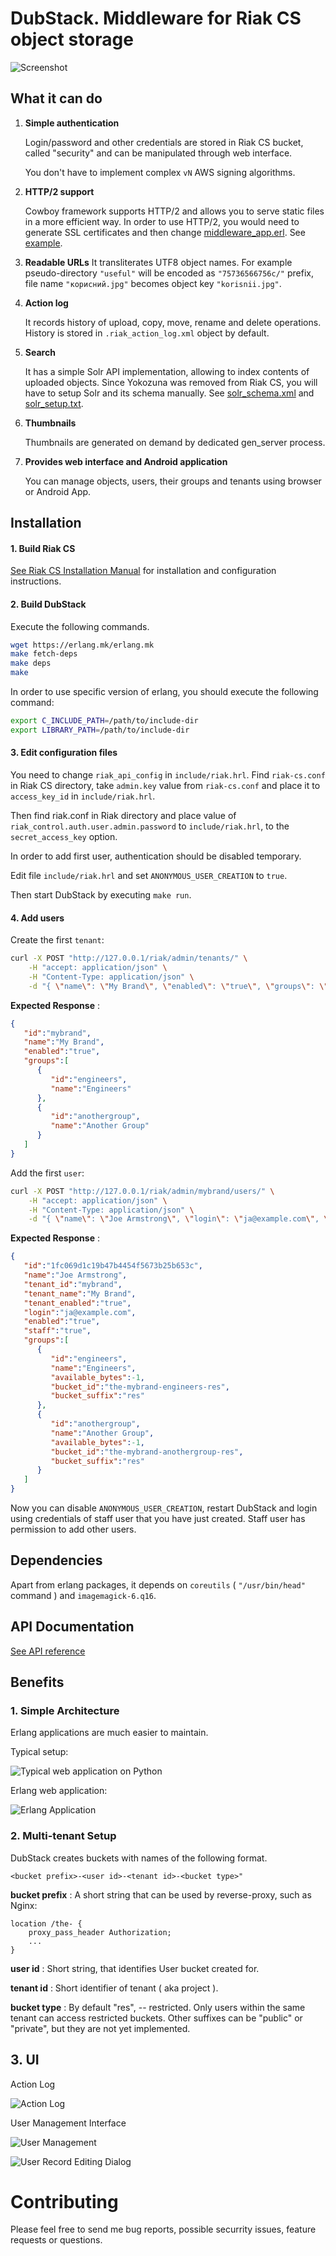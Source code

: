# DubStack. Middleware for Riak CS object storage

![Screenshot](doc/dubstack.png)

## What it can do

1. **Simple authentication**

    Login/password and other credentials are stored in Riak CS bucket,
    called "security" and can be manipulated through web interface.

    You don't have to implement complex ``vN`` AWS signing algorithms.

2. **HTTP/2 support**

    Cowboy framework supports HTTP/2 and allows you to serve static files
    in a more efficient way. In order to use HTTP/2, you would need to
    generate SSL certificates and then change [middleware_app.erl](src/middleware_app.erl).
    See [example](https://github.com/ninenines/cowboy/blob/master/examples/ssl_hello_world/src/ssl_hello_world_app.erl).

3. **Readable URLs**
    It transliterates UTF8 object names. For example pseudo-directory
    ``"useful"`` will be encoded as ``"75736566756c/"`` prefix,
    file name ``"корисний.jpg"`` becomes object key ``"korisnii.jpg"``.

4. **Action log**

    It records history of upload, copy, move, rename and delete operations.
    History is stored in ``.riak_action_log.xml`` object by default.

5. **Search**

    It has a simple Solr API implementation, allowing to index contents of uploaded objects.
    Since Yokozuna was removed from Riak CS, you will have to setup Solr and its schema manually.
    See [solr_schema.xml](doc/solr_schema.xml) and [solr_setup.txt](doc/solr_setup.txt).

6. **Thumbnails**

    Thumbnails are generated on demand by dedicated gen_server process.

7. **Provides web interface and Android application**

    You can manage objects, users, their groups and tenants using browser or Android App.


## Installation

#### 1. Build Riak CS

[See Riak CS Installation Manual](/doc/riak_cs_setup.md) for installation and configuration instructions.

#### 2. Build DubStack

Execute the following commands.
```sh
wget https://erlang.mk/erlang.mk
make fetch-deps
make deps
make
```

In order to use specific version of erlang, you should execute the following command:
```sh
export C_INCLUDE_PATH=/path/to/include-dir
export LIBRARY_PATH=/path/to/include-dir
```

#### 3. Edit configuration files

You need to change ``riak_api_config`` in ``include/riak.hrl``.
Find ``riak-cs.conf`` in Riak CS directory, take ``admin.key`` value from ``riak-cs.conf``
and place it to ``access_key_id`` in ``include/riak.hrl``.

Then find riak.conf in Riak directory and place value of ``riak_control.auth.user.admin.password``
to ``include/riak.hrl``, to the ``secret_access_key`` option.

In order to add first user, authentication should be disabled temporary.

Edit file ``include/riak.hrl`` and set ``ANONYMOUS_USER_CREATION`` to ``true``.

Then start DubStack by executing ``make run``.

#### 4. Add users

Create the first ``tenant``:
```sh
curl -X POST "http://127.0.0.1/riak/admin/tenants/" \
    -H "accept: application/json" \
    -H "Content-Type: application/json" \
    -d "{ \"name\": \"My Brand\", \"enabled\": \"true\", \"groups\": \"Engineers, Another Group\" }"
```

**Expected Response** :
```json
{
   "id":"mybrand",
   "name":"My Brand",
   "enabled":"true",
   "groups":[
      {
         "id":"engineers",
         "name":"Engineers"
      },
      {
         "id":"anothergroup",
         "name":"Another Group"
      }
   ]
}
```

Add the first ``user``:
```sh
curl -X POST "http://127.0.0.1/riak/admin/mybrand/users/" \
    -H "accept: application/json" \
    -H "Content-Type: application/json" \
    -d "{ \"name\": \"Joe Armstrong\", \"login\": \"ja@example.com\", \"password\": \"secret\", \"enabled\": \"true\", \"staff\": \"true\", \"groups\": \"engineers, anothergroup\" }"
```

**Expected Response** :
```json
{
   "id":"1fc069d1c19b47b4454f5673b25b653c",
   "name":"Joe Armstrong",
   "tenant_id":"mybrand",
   "tenant_name":"My Brand",
   "tenant_enabled":"true",
   "login":"ja@example.com",
   "enabled":"true",
   "staff":"true",
   "groups":[
      {
         "id":"engineers",
         "name":"Engineers",
         "available_bytes":-1,
         "bucket_id":"the-mybrand-engineers-res",
         "bucket_suffix":"res"
      },
      {
         "id":"anothergroup",
         "name":"Another Group",
         "available_bytes":-1,
         "bucket_id":"the-mybrand-anothergroup-res",
         "bucket_suffix":"res"
      }
   ]
}
```

Now you can disable ``ANONYMOUS_USER_CREATION``, restart DubStack and login
using credentials of staff user that you have just created.
Staff user has permission to add other users.


## Dependencies

Apart from erlang packages, it depends on ``coreutils`` ( ``"/usr/bin/head"`` command ) and ``imagemagick-6.q16``.


## API Documentation

[See API reference](API.md)


## Benefits

### 1. Simple Architecture

Erlang applications are much easier to maintain.

Typical setup:

![Typical web application on Python](doc/typical_diagram.png)

Erlang web application:

![Erlang Application](doc/erlang_diagram.png)



### 2. Multi-tenant Setup

DubStack creates buckets with names of the following format.
```
<bucket prefix>-<user id>-<tenant id>-<bucket type>"
```
**bucket prefix** : A short string that can be used by reverse-proxy, such as Nginx:
```
location /the- {
    proxy_pass_header Authorization;
    ...
}
```

**user id** : Short string, that identifies User bucket created for.

**tenant id** : Short identifier of tenant ( aka project ).

**bucket type** : By default "res", -- restricted. Only users within the same tenant
can access restricted buckets. Other suffixes can be "public" or "private", but they
are not yet implemented.


## 3. UI

Action Log

![Action Log](doc/action_log.png)

User Management Interface

![User Management](doc/admin_tenants.png)

![User Record Editing Dialog](doc/admin_user_edit.png)


# Contributing

Please feel free to send me bug reports, possible securrity issues, feature requests or questions.
